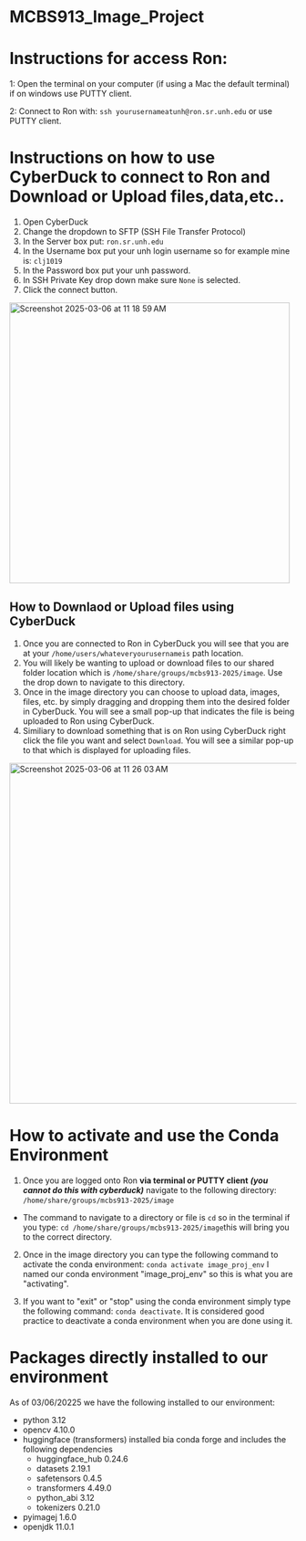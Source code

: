 # MCBS913_Image_Project

# Instructions for access Ron:
1: Open the terminal on your computer (if using a Mac the default terminal) if on windows use PUTTY client.

2: Connect to Ron with: `ssh yourusernameatunh@ron.sr.unh.edu` or use PUTTY client.


# Instructions on how to use CyberDuck to connect to Ron and Download or Upload files,data,etc..
1) Open CyberDuck
2) Change the dropdown to SFTP (SSH File Transfer Protocol)
3) In the Server box put: `ron.sr.unh.edu`
4) In the Username box put your unh login username so for example mine is: `clj1019`
5) In the Password box put your unh password.
6) In SSH Private Key drop down make sure `None` is selected.
7) Click the connect button.
<img width="492" alt="Screenshot 2025-03-06 at 11 18 59 AM" src="https://github.com/user-attachments/assets/2265f794-348a-4bb6-9818-4f7e0a214f4b" />

## How to Downlaod or Upload files using CyberDuck
1) Once you are connected to Ron in CyberDuck you will see that you are at your `/home/users/whateveryourusernameis` path location.
2) You will likely be wanting to upload or download files to our shared folder location which is `/home/share/groups/mcbs913-2025/image`. Use the drop down to navigate to this directory.
3) Once in the image directory you can choose to upload data, images, files, etc. by simply dragging and dropping them into the desired folder in CyberDuck. You will see a small pop-up that indicates the file is being uploaded to Ron using CyberDuck.
4) Similiary to download something that is on Ron using CyberDuck right click the file you want and select `Download`. You will see a similar pop-up to that which is displayed for uploading files.
<img width="597" alt="Screenshot 2025-03-06 at 11 26 03 AM" src="https://github.com/user-attachments/assets/bf1db3f5-dd6d-4eb1-b9db-80b9ec3f6c5f" />



# How to activate and use the Conda Environment
1) Once you are logged onto Ron **via terminal or PUTTY client** ***(you cannot do this with cyberduck)*** navigate to the following directory: `/home/share/groups/mcbs913-2025/image`
- The command to navigate to a directory or file is `cd` so in the terminal if you type: `cd /home/share/groups/mcbs913-2025/image`this will bring you to the correct directory.

2) Once in the image directory you can type the following command to activate the conda environment: `conda activate image_proj_env` I named our conda environment "image_proj_env" so this is what you are "activating".

3) If you want to "exit" or "stop" using the conda environment simply type the following command: `conda deactivate`. It is considered good practice to deactivate a conda environment when you are done using it.

# Packages directly installed to our environment
As of 03/06/20225 we have the following installed to our environment:
- python                    3.12
- opencv                    4.10.0
- huggingface (transformers) installed bia conda forge and includes the following dependencies
  - huggingface_hub         0.24.6
  - datasets                2.19.1
  - safetensors             0.4.5
  - transformers            4.49.0
  - python_abi              3.12            
  - tokenizers              0.21.0
- pyimagej                  1.6.0
- openjdk                  11.0.1
